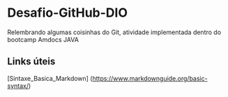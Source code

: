 # Desafio-GitHub-DIO
Relembrando algumas coisinhas do Git, atividade implementada dentro do bootcamp Amdocs JAVA

## Links úteis
[Sintaxe_Basica_Markdown] (https://www.markdownguide.org/basic-syntax/)
